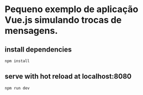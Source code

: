 # Pequeno exemplo de aplicação Vue.js simulando trocas de mensagens.

## install dependencies
    npm install

## serve with hot reload at localhost:8080
    npm run dev
